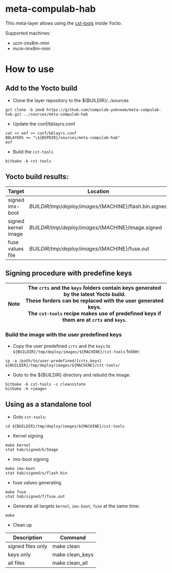 # meta-compulab-hab

This meta-layer allows using the [cst-tools](https://github.com/compulab-yokneam/cst-tools/tree/master/imx8) inside Yocto.

Supported machines:
* ucm-imx8m-mini
* mcm-imx8m-mini

# How to use

## Add to the Yocto build
* Clone the layer repository to the ${BUILDIR}/../sources
```
git clone -b imx8 https://github.com/compulab-yokneam/meta-compulab-hab.git ../sources/meta-compulab-hab
```

* Update the conf/bblayrs.conf
```
cat << eof >> conf/bblayrs.conf
BBLAYERS += "\${BSPDIR}/sources/meta-compulab-hab"
eof
```

* Build the `cst-tools`
```
bitbake -k cst-tools
```

## Yocto build results:
|Target|Location|
|---|---|
|signed imx-boot|${BUILDIR}/tmp/deploy/images/${MACHINE}/flash.bin.signed|
|signed kernel image|${BUILDIR}/tmp/deploy/images/${MACHINE}/Image.signed|
|fuse values file|${BUILDIR}/tmp/deploy/images/${MACHINE}/fuse.out|


## Signing procedure with predefine keys

|Note|The `crts` and the `keys` folders contain keys generated by the latest Yocto build.<br>These forders can be replaced with the user generated keys.<br>The `cst-tools` recipe makes use of predefined keys if them are at `crts` and `keys`.|
|---|---|

### Build the image with the user predefined keys

* Copy the user predefined `crts` and the `keys` to `${BUILDIR}/tmp/deploy/images/${MACHINE}/cst-tools` folder:
```
cp -a /path/to/user-predefined/{crts,keys} ${BUILDIR}/tmp/deploy/images/${MACHINE}/cst-tools/
```

* Goto to the ${BUILDIR} directory and rebuild the image:
```
bitbake -k cst-tools -c cleansstate
bitbake -k <image>
```

## Using as a standalone tool

* Goto `cst-tools`:
```
cd ${BUILDIR}/tmp/deploy/images/${MACHINE}/cst-tools
```

* Kernel signing
```
make kernel
stat hab/signed/k/Image
```

* imx-boot signing
```
make imx-boot
stat hab/signed/u/flash.bin
```

* fuse values generating
```
make fuse
stat hab/signed/f/fuse.out
```

* Generate all targets `kernel`, `imx-boot`, `fuse` at the same time:
```
make
```

* Clean up

|Description|Command|
|---|---|
| signed files only |make clean|
| keys only |make clean_keys|
| all files |make clean_all|
